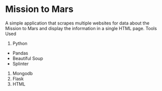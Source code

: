 # Mission to Mars

A simple application that scrapes multiple websites for data about the Mission to Mars and display the information in a single HTML page.
Tools Used
1. Python
  - Pandas
  - Beautiful Soup
  - Splinter
1. Mongodb
1. Flask
1. HTML
